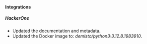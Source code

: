 
#### Integrations

##### HackerOne

- Updated the documentation and metadata. 
- Updated the Docker image to: *demisto/python3:3.12.8.1983910*.
